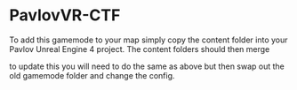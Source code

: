 # PavlovVR-CTF
To add this gamemode to your map simply copy the content folder into your Pavlov Unreal Engine 4 project. The content folders should then merge

to update this you will need to do the same as above but then swap out the old gamemode folder and change the config.
